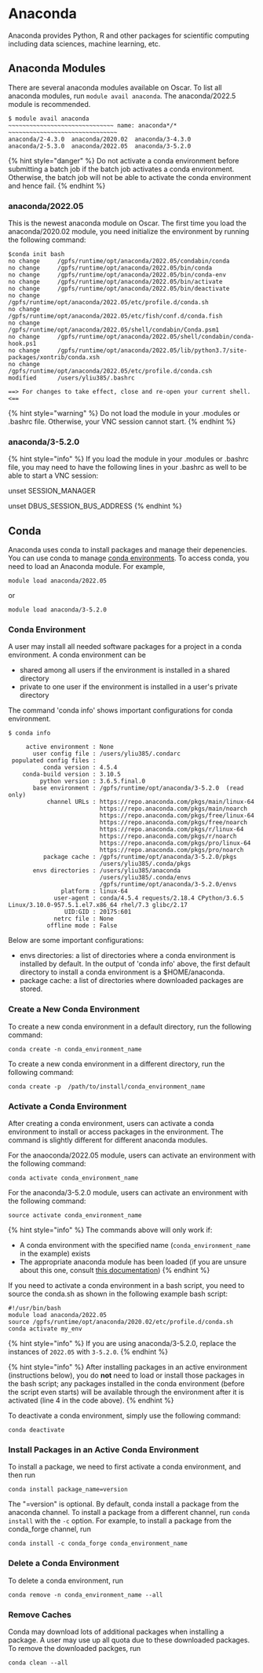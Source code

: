 # Anaconda

Anaconda provides Python, R and other packages for scientific computing including data sciences, machine learning, etc. &#x20;

## Anaconda Modules

There are several anaconda modules available on Oscar. To list all anaconda modules, run `module avail anaconda`. The anaconda/2022.5 module is recommended.

```
$ module avail anaconda
~~~~~~~~~~~~~~~~~~~~~~~~~~~~~~ name: anaconda*/* ~~~~~~~~~~~~~~~~~~~~~~~~~~~~~~~
anaconda/2-4.3.0  anaconda/2020.02  anaconda/3-4.3.0  
anaconda/2-5.3.0  anaconda/2022.05  anaconda/3-5.2.0  
```

{% hint style="danger" %}
Do not activate a conda environment before submitting a batch job if the batch job activates a conda environment. Otherwise, the batch job will not be able to activate the conda environment and hence fail.
{% endhint %}

### anaconda/2022.05

This is the newest anaconda module on Oscar. The first time you load the anaconda/2020.02 module, you need initialize the environment by running the following command:

```
$conda init bash
no change     /gpfs/runtime/opt/anaconda/2022.05/condabin/conda
no change     /gpfs/runtime/opt/anaconda/2022.05/bin/conda
no change     /gpfs/runtime/opt/anaconda/2022.05/bin/conda-env
no change     /gpfs/runtime/opt/anaconda/2022.05/bin/activate
no change     /gpfs/runtime/opt/anaconda/2022.05/bin/deactivate
no change     /gpfs/runtime/opt/anaconda/2022.05/etc/profile.d/conda.sh
no change     /gpfs/runtime/opt/anaconda/2022.05/etc/fish/conf.d/conda.fish
no change     /gpfs/runtime/opt/anaconda/2022.05/shell/condabin/Conda.psm1
no change     /gpfs/runtime/opt/anaconda/2022.05/shell/condabin/conda-hook.ps1
no change     /gpfs/runtime/opt/anaconda/2022.05/lib/python3.7/site-packages/xontrib/conda.xsh
no change     /gpfs/runtime/opt/anaconda/2022.05/etc/profile.d/conda.csh
modified      /users/yliu385/.bashrc

==> For changes to take effect, close and re-open your current shell. <==

```

{% hint style="warning" %}
Do not load the module in your .modules or .bashrc file. Otherwise, your VNC session cannot start.
{% endhint %}

### anaconda/3-5.2.0

{% hint style="info" %}
If you load the module in your .modules or .bashrc file, you may need to have the following lines in your .bashrc as well to be able to start a VNC session:

unset SESSION\_MANAGER

unset DBUS\_SESSION\_BUS\_ADDRESS
{% endhint %}

## Conda

Anaconda uses conda to install packages and manage their depenencies. You can use conda to manage [conda environments](https://docs.conda.io/projects/conda/en/latest/user-guide/tasks/manage-environments.html). To access conda, you need to load an Anaconda module. For example,

```
module load anaconda/2022.05
```

or

```
module load anaconda/3-5.2.0
```

### Conda Environment

A user may install all needed software packages for a project in a conda environment. A conda environment can be

* shared among all users if the environment is installed in a shared directory
* private to one user if the environment is installed in a user's private directory

The command 'conda info' shows important configurations for conda environment.

```
$ conda info

     active environment : None
       user config file : /users/yliu385/.condarc
 populated config files : 
          conda version : 4.5.4
    conda-build version : 3.10.5
         python version : 3.6.5.final.0
       base environment : /gpfs/runtime/opt/anaconda/3-5.2.0  (read only)
           channel URLs : https://repo.anaconda.com/pkgs/main/linux-64
                          https://repo.anaconda.com/pkgs/main/noarch
                          https://repo.anaconda.com/pkgs/free/linux-64
                          https://repo.anaconda.com/pkgs/free/noarch
                          https://repo.anaconda.com/pkgs/r/linux-64
                          https://repo.anaconda.com/pkgs/r/noarch
                          https://repo.anaconda.com/pkgs/pro/linux-64
                          https://repo.anaconda.com/pkgs/pro/noarch
          package cache : /gpfs/runtime/opt/anaconda/3-5.2.0/pkgs
                          /users/yliu385/.conda/pkgs
       envs directories : /users/yliu385/anaconda
                          /users/yliu385/.conda/envs
                          /gpfs/runtime/opt/anaconda/3-5.2.0/envs
               platform : linux-64
             user-agent : conda/4.5.4 requests/2.18.4 CPython/3.6.5 Linux/3.10.0-957.5.1.el7.x86_64 rhel/7.3 glibc/2.17
                UID:GID : 20175:601
             netrc file : None
           offline mode : False

```

Below are some important configurations:

* envs directories: a list of directories where a conda environment is installed by default. In the output of 'conda info' above, the first default directory to install a conda environment  is a $HOME/anaconda.&#x20;
* package cache: a list of directories where downloaded packages are stored.

### Create a New Conda Environment

To create a new conda environment in a default directory, run the following command:

```
conda create -n conda_environment_name
```

To create  a new conda environment in a different directory, run the following command:

```
conda create -p  /path/to/install/conda_environment_name
```

### Activate a Conda Environment

After creating a conda environment, users can activate a conda environment to install or access packages in the environment. The command is slightly different for different anaconda modules.

For the anaoconda/2022.05 module, users can activate an environment with the following command:

```
conda activate conda_environment_name
```

For the anaconda/3-5.2.0 module, users can activate an environment with the following command:

```
source activate conda_environment_name
```

{% hint style="info" %}
The commands above will only work if:

* A conda environment with the specified name (`conda_environment_name` in the example) exists
* The appropriate anaconda module has been loaded (if you are unsure about this one, consult [this documentation](https://docs.ccv.brown.edu/oscar/software/modules))
{% endhint %}

If you need to activate a conda environment in a bash script, you need to source the conda.sh as shown in the following example bash script:

```
#!/usr/bin/bash
module load anaconda/2022.05
source /gpfs/runtime/opt/anaconda/2020.02/etc/profile.d/conda.sh
conda activate my_env
```

{% hint style="info" %}
If you are using anaconda/3-5.2.0, replace the instances of `2022.05` with `3-5.2.0`.
{% endhint %}

{% hint style="info" %}
After installing packages in an active environment (instructions below), you do **not** need to load or install those packages in the bash script; any packages installed in the conda environment (before the script even starts) will be available through the environment after it is activated (line 4 in the code above).
{% endhint %}

To deactivate a conda environment, simply use the following command:

```
conda deactivate
```

### Install Packages in an Active Conda Environment

To install a package, we need to first activate a conda environment, and then run

```
conda install package_name=version
```

The "=version" is optional. By default, conda install a package from the anaconda channel. To install a package from a different channel, run `conda install` with the `-c` option. For example, to install a package from the conda\_forge channel, run

```
conda install -c conda_forge conda_environment_name
```

### Delete a Conda Environment

To delete a conda environment, run

```
conda remove -n conda_environment_name --all
```

### Remove Caches

Conda may download lots of additional packages when installing a package. A user may use up all quota due to these downloaded packages. To remove the downloaded packges, run

```
conda clean --all
```
